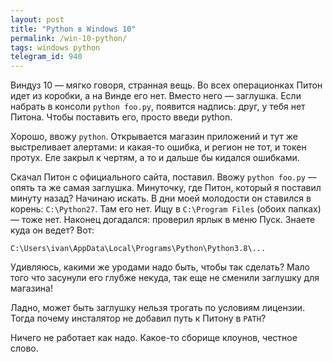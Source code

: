 ```yaml
---
layout: post
title: "Python в Windows 10"
permalink: /win-10-python/
tags: windows python
telegram_id: 940
---
```


Виндуз 10 — мягко говоря, странная вещь. Во всех операционках Питон идет из
коробки, а на Винде его нет. Вместо него — заглушка. Если набрать в консоли
`python foo.py`, появится надпись: друг, у тебя нет Питона. Чтобы поставить его,
просто введи python.

Хорошо, ввожу `python`. Открывается магазин приложений и тут же выстреливает
алертами: и какая-то ошибка, и регион не тот, и токен протух. Еле закрыл к
чертям, а то и дальше бы кидался ошибками.

Скачал Питон с официального сайта, поставил. Ввожу `python foo.py` — опять та же
самая заглушка. Минуточку, где Питон, который я поставил минуту назад? Начинаю
искать. В дни моей молодости он ставился в корень: `C:\Python27`. Там его
нет. Ищу в `C:\Program Files` (обоих папках) — тоже нет. Наконец догадался:
проверил ярлык в меню Пуск. Знаете куда он ведет? Вот:

~~~text
C:\Users\ivan\AppData\Local\Programs\Python\Python3.8\...
~~~

Удивляюсь, какими же уродами надо быть, чтобы так сделать? Мало того что
засунули его глубже некуда, так еще не сменили заглушку для магазина!

Ладно, может быть заглушку нельзя трогать по условиям лицензии. Тогда почему
инсталятор не добавил путь к Питону в `PATH`?

Ничего не работает как надо. Какое-то сборище клоунов, честное слово.
